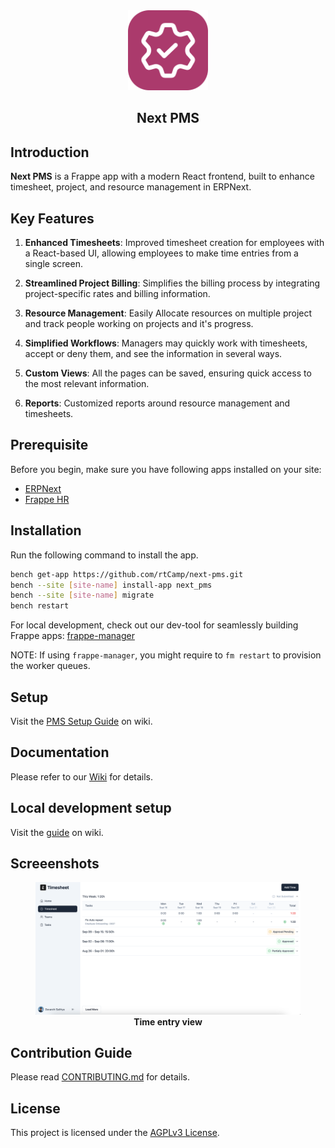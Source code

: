 <div align="center">
<img src="next_pms/public/next-pms-logo.png" height="128" alt="Next PMS Logo">
<h2>Next PMS</h2>
</div>

## Introduction

**Next PMS** is a Frappe app with a modern React frontend, built to enhance timesheet, project, and resource management in ERPNext.

## Key Features

1. **Enhanced Timesheets**: Improved timesheet creation for employees with a React-based UI, allowing employees to make time entries from a single screen.

2. **Streamlined Project Billing**: Simplifies the billing process by integrating project-specific rates and billing information.

3. **Resource Management**: Easily Allocate resources on multiple project and track people working on projects and it's progress. 
4. **Simplified Workflows**: Managers may quickly work with timesheets, accept or deny them, and see the information in several ways.
5. **Custom Views**: All the pages can be saved,  ensuring quick access to the most relevant information.
6. **Reports**: Customized reports around resource management and timesheets.

## Prerequisite

Before you begin, make sure you have following apps installed on your site:

- [ERPNext](https://github.com/frappe/erpnext)
- [Frappe HR](https://github.com/frappe/hrms)

## Installation 

Run the following command to install the app.

```bash
bench get-app https://github.com/rtCamp/next-pms.git
bench --site [site-name] install-app next_pms
bench --site [site-name] migrate
bench restart
```
For local development, check out our dev-tool for seamlessly building Frappe apps: [frappe-manager](https://github.com/rtCamp/Frappe-Manager)

NOTE: If using `frappe-manager`, you might require to `fm restart` to provision the worker queues.

## Setup
Visit the [PMS Setup Guide](https://github.com/rtCamp/next-pms/wiki#setup) on wiki.

## Documentation
Please refer to our [Wiki](https://github.com/rtCamp/next-pms/wiki) for details.

## Local development setup
Visit the [guide](https://github.com/rtCamp/next-pms/wiki/Local-Development) on wiki.


## Screeenshots

<figure>
    <img width="1402" src="screenshots/timesheet-view.png" alt="Timesheet" />
        <figcaption  align="center">
        <b>Time entry view</b>
    </figcaption>
</figure>


## Contribution Guide

Please read [CONTRIBUTING.md](./CONTRIBUTING.md) for details.

## License

This project is licensed under the [AGPLv3 License](./LICENSE).